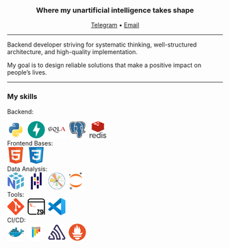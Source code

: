 <h3 align="center">Where my unartificial intelligence takes shape</h3>

<p align="center">
  <a href="https://t.me/pavel_romualdovich">Telegram</a> •
  <a href="mailto:pavel.romualdovich@gmail.com">Email</a>
</p>

--- 
Backend developer striving for systematic thinking, well-structured architecture, and high-quality implementation. 

My goal is to design reliable solutions that make a positive impact on people’s lives.

--- 
### My skills 
Backend:
<div>
    <img src="https://github.com/devicons/devicon/blob/master/icons/python/python-original.svg" title="Python" alt="Python" width="40" height="40"/>&nbsp;
    <img src="https://github.com/devicons/devicon/blob/master/icons/fastapi/fastapi-original.svg" title="FastAPI" alt="FastAPI" width="40" height="40"/>&nbsp;
    <img src="https://github.com/devicons/devicon/blob/master/icons/sqlalchemy/sqlalchemy-original.svg" title="SQLAlchemy" alt="SQLAlchemy" width="40" height="40"/>&nbsp;
    <img src="https://github.com/devicons/devicon/blob/master/icons/postgresql/postgresql-original.svg" title="PostgreSQL" alt="PostgreSQL" width="40" height="40"/>&nbsp;
    <img src="https://github.com/devicons/devicon/blob/master/icons/redis/redis-original-wordmark.svg" title="Redis" alt="Redis" width="40" height="40"/>
</div>
Frontend Bases:
<div>
    <img src="https://github.com/devicons/devicon/blob/master/icons/html5/html5-original.svg" title="HTML" alt="HTML" width="40" height="40"/>&nbsp;
    <img src="https://github.com/devicons/devicon/blob/master/icons/css3/css3-original.svg" title="CSS" alt="CSS" width="40" height="40"/>&nbsp;
</div>
Data Analysis: 
<div>
    <img src="https://github.com/devicons/devicon/blob/master/icons/numpy/numpy-original.svg" title="NumPy" alt="NumPy" width="40" height="40"/>&nbsp;
    <img src="https://github.com/devicons/devicon/blob/master/icons/pandas/pandas-original.svg" title="Pandas" alt="Pandas" width="40" height="40"/>&nbsp;
    <img src="https://github.com/devicons/devicon/blob/master/icons/matplotlib/matplotlib-original.svg" title="Matplotlib" alt="Matplotlib" width="40" height="40"/>
    <img src="https://github.com/devicons/devicon/blob/master/icons/jupyter/jupyter-original.svg" title="Jupyter" alt="Jupyter" width="40" height="40"/>
</div>
Tools: 
<div>
    <img src="https://github.com/devicons/devicon/blob/master/icons/git/git-original.svg" title="Git" alt="Git" width="40" height="40"/>&nbsp;
    <img src="https://github.com/devicons/devicon/blob/master/icons/zsh/zsh-original.svg" title="Zsh" alt="Zsh" width="40" height="40"/>&nbsp;
    <img src="https://github.com/devicons/devicon/blob/master/icons/vscode/vscode-original.svg" title="VSCode" alt="VSCode" width="40" height="40"/>
</div>
CI/CD: 
<div>
    <img src="https://github.com/devicons/devicon/blob/master/icons/docker/docker-original.svg" title="Docker" alt="Docker" width="40" height="40"/>&nbsp;
    <img src="https://github.com/devicons/devicon/blob/master/icons/pytest/pytest-original.svg" title="Pytest" alt="Pytest" width="40" height="40"/>&nbsp;
    <img src="https://github.com/devicons/devicon/blob/master/icons/sentry/sentry-original.svg" title="Sentry" alt="Sentry" width="40" height="40"/>&nbsp;
    <img src="https://github.com/devicons/devicon/blob/master/icons/prometheus/prometheus-original.svg" title="Prometheus" alt="Prometheus" width="40" height="40"/>
</div>
